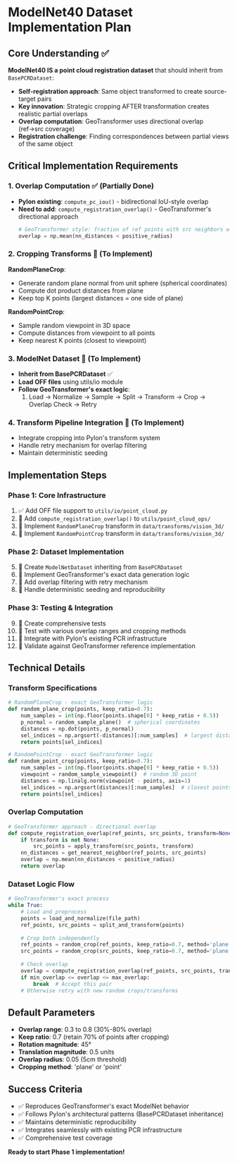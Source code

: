 # ModelNet40 Dataset Implementation Plan

## **Core Understanding** ✅

**ModelNet40 IS a point cloud registration dataset** that should inherit from `BasePCRDataset`:
- **Self-registration approach**: Same object transformed to create source-target pairs
- **Key innovation**: Strategic cropping AFTER transformation creates realistic partial overlaps
- **Overlap computation**: GeoTransformer uses directional overlap (ref→src coverage)
- **Registration challenge**: Finding correspondences between partial views of the same object

## **Critical Implementation Requirements**

### **1. Overlap Computation** ✅ (Partially Done)
- **Pylon existing**: `compute_pc_iou()` - bidirectional IoU-style overlap
- **Need to add**: `compute_registration_overlap()` - GeoTransformer's directional approach
  ```python
  # GeoTransformer style: fraction of ref points with src neighbors within radius
  overlap = np.mean(nn_distances < positive_radius)
  ```

### **2. Cropping Transforms** 🚧 (To Implement)
**RandomPlaneCrop**:
- Generate random plane normal from unit sphere (spherical coordinates)
- Compute dot product distances from plane
- Keep top K points (largest distances = one side of plane)

**RandomPointCrop**:
- Sample random viewpoint in 3D space
- Compute distances from viewpoint to all points
- Keep nearest K points (closest to viewpoint)

### **3. ModelNet Dataset** 🚧 (To Implement)
- **Inherit from BasePCRDataset** ✅
- **Load OFF files** using utils/io module
- **Follow GeoTransformer's exact logic**:
  1. Load → Normalize → Sample → Split → Transform → Crop → Overlap Check → Retry

### **4. Transform Pipeline Integration** 🚧 (To Implement)
- Integrate cropping into Pylon's transform system
- Handle retry mechanism for overlap filtering
- Maintain deterministic seeding

## **Implementation Steps**

### **Phase 1: Core Infrastructure**
1. ✅ Add OFF file support to `utils/io/point_cloud.py`
2. 🚧 Add `compute_registration_overlap()` to `utils/point_cloud_ops/`
3. 🚧 Implement `RandomPlaneCrop` transform in `data/transforms/vision_3d/`
4. 🚧 Implement `RandomPointCrop` transform in `data/transforms/vision_3d/`

### **Phase 2: Dataset Implementation**
5. 🚧 Create `ModelNetDataset` inheriting from `BasePCRDataset`
6. 🚧 Implement GeoTransformer's exact data generation logic
7. 🚧 Add overlap filtering with retry mechanism
8. 🚧 Handle deterministic seeding and reproducibility

### **Phase 3: Testing & Integration**
9. 🚧 Create comprehensive tests
10. 🚧 Test with various overlap ranges and cropping methods
11. 🚧 Integrate with Pylon's existing PCR infrastructure
12. 🚧 Validate against GeoTransformer reference implementation

## **Technical Details**

### **Transform Specifications**
```python
# RandomPlaneCrop - exact GeoTransformer logic
def random_plane_crop(points, keep_ratio=0.7):
    num_samples = int(np.floor(points.shape[0] * keep_ratio + 0.5))
    p_normal = random_sample_plane()  # spherical coordinates
    distances = np.dot(points, p_normal)
    sel_indices = np.argsort(-distances)[:num_samples]  # largest distances
    return points[sel_indices]

# RandomPointCrop - exact GeoTransformer logic  
def random_point_crop(points, keep_ratio=0.7):
    num_samples = int(np.floor(points.shape[0] * keep_ratio + 0.5))
    viewpoint = random_sample_viewpoint()  # random 3D point
    distances = np.linalg.norm(viewpoint - points, axis=1)
    sel_indices = np.argsort(distances)[:num_samples]  # closest points
    return points[sel_indices]
```

### **Overlap Computation**
```python
# GeoTransformer approach - directional overlap
def compute_registration_overlap(ref_points, src_points, transform=None, positive_radius=0.1):
    if transform is not None:
        src_points = apply_transform(src_points, transform)
    nn_distances = get_nearest_neighbor(ref_points, src_points)
    overlap = np.mean(nn_distances < positive_radius)
    return overlap
```

### **Dataset Logic Flow**
```python
# GeoTransformer's exact process
while True:
    # Load and preprocess
    points = load_and_normalize(file_path)
    ref_points, src_points = split_and_transform(points)
    
    # Crop both independently
    ref_points = random_crop(ref_points, keep_ratio=0.7, method='plane')
    src_points = random_crop(src_points, keep_ratio=0.7, method='plane') 
    
    # Check overlap
    overlap = compute_registration_overlap(ref_points, src_points, transform)
    if min_overlap <= overlap <= max_overlap:
        break  # Accept this pair
    # Otherwise retry with new random crops/transforms
```

## **Default Parameters**
- **Overlap range**: 0.3 to 0.8 (30%-80% overlap)
- **Keep ratio**: 0.7 (retain 70% of points after cropping)
- **Rotation magnitude**: 45° 
- **Translation magnitude**: 0.5 units
- **Overlap radius**: 0.05 (5cm threshold)
- **Cropping method**: 'plane' or 'point'

## **Success Criteria**
- ✅ Reproduces GeoTransformer's exact ModelNet behavior
- ✅ Follows Pylon's architectural patterns (BasePCRDataset inheritance)
- ✅ Maintains deterministic reproducibility
- ✅ Integrates seamlessly with existing PCR infrastructure
- ✅ Comprehensive test coverage

**Ready to start Phase 1 implementation!**